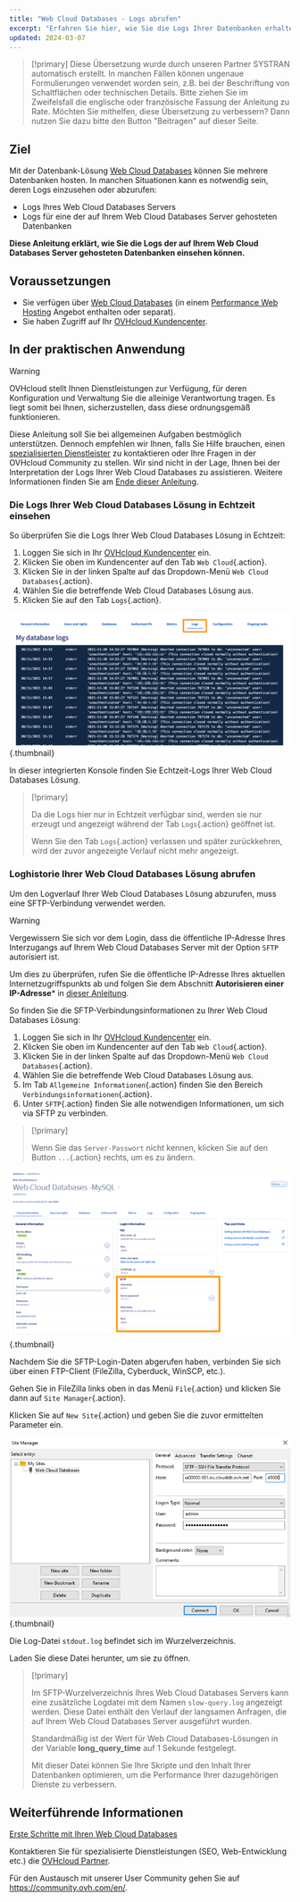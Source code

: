 ```yaml
---
title: "Web Cloud Databases - Logs abrufen"
excerpt: "Erfahren Sie hier, wie Sie die Logs Ihrer Datenbanken erhalten, die auf Ihrem Web Cloud Databases Server gehostet werden"
updated: 2024-03-07
---
```


> [!primary]
> Diese Übersetzung wurde durch unseren Partner SYSTRAN automatisch erstellt. In manchen Fällen können ungenaue Formulierungen verwendet worden sein, z.B. bei der Beschriftung von Schaltflächen oder technischen Details. Bitte ziehen Sie im Zweifelsfall die englische oder französische Fassung der Anleitung zu Rate. Möchten Sie mithelfen, diese Übersetzung zu verbessern? Dann nutzen Sie dazu bitte den Button "Beitragen" auf dieser Seite.
>

## Ziel

Mit der Datenbank-Lösung [Web Cloud Databases](https://www.ovhcloud.com/de/web-cloud/databases/) können Sie mehrere Datenbanken hosten. In manchen Situationen kann es notwendig sein, deren Logs einzusehen oder abzurufen:

- Logs Ihres Web Cloud Databases Servers
- Logs für eine der auf Ihrem Web Cloud Databases Server gehosteten Datenbanken

**Diese Anleitung erklärt, wie Sie die Logs der auf Ihrem Web Cloud Databases Server gehosteten Datenbanken einsehen können.**

## Voraussetzungen

- Sie verfügen über [Web Cloud Databases](https://www.ovhcloud.com/de/web-cloud/databases/) (in einem [Performance Web Hosting](https://www.ovhcloud.com/de/web-hosting/) Angebot enthalten oder separat).
- Sie haben Zugriff auf Ihr [OVHcloud Kundencenter](/links/manager).

## In der praktischen Anwendung

> [!warning]
> OVHcloud stellt Ihnen Dienstleistungen zur Verfügung, für deren Konfiguration und Verwaltung Sie die alleinige Verantwortung tragen. Es liegt somit bei Ihnen, sicherzustellen, dass diese ordnungsgemäß funktionieren.
>
> Diese Anleitung soll Sie bei allgemeinen Aufgaben bestmöglich unterstützen. Dennoch empfehlen wir Ihnen, falls Sie Hilfe brauchen, einen [spezialisierten Dienstleister](/links/partner) zu kontaktieren oder Ihre Fragen in der OVHcloud Community zu stellen. Wir sind nicht in der Lage, Ihnen bei der Interpretation der Logs Ihrer Web Cloud Databases zu assistieren. Weitere Informationen finden Sie am [Ende dieser Anleitung](#go-further).
>

### Die Logs Ihrer Web Cloud Databases Lösung in Echtzeit einsehen

So überprüfen Sie die Logs Ihrer Web Cloud Databases Lösung in Echtzeit:

1. Loggen Sie sich in Ihr [OVHcloud Kundencenter](/links/manager) ein.
2. Klicken Sie oben im Kundencenter auf den Tab `Web Cloud`{.action}.
3. Klicken Sie in der linken Spalte auf das Dropdown-Menü `Web Cloud Databases`{.action}.
4. Wählen Sie die betreffende Web Cloud Databases Lösung aus.
5. Klicken Sie auf den Tab `Logs`{.action}.

![Web Cloud Databases](images/tab-with-logs.png){.thumbnail}

In dieser integrierten Konsole finden Sie Echtzeit-Logs Ihrer Web Cloud Databases Lösung.

> [!primary]
>
> Da die Logs hier nur in Echtzeit verfügbar sind, werden sie nur erzeugt und angezeigt während der Tab `Logs`{.action} geöffnet ist.
>
> Wenn Sie den Tab `Logs`{.action} verlassen und später zurückkehren, wird der zuvor angezeigte Verlauf nicht mehr angezeigt.
>

### Loghistorie Ihrer Web Cloud Databases Lösung abrufen

Um den Logverlauf Ihrer Web Cloud Databases Lösung abzurufen, muss eine SFTP-Verbindung verwendet werden.

> [!warning]
>
> Vergewissern Sie sich vor dem Login, dass die öffentliche IP-Adresse Ihres Interzugangs auf Ihrem Web Cloud Databases Server mit der Option `SFTP` autorisiert ist.
>
> Um dies zu überprüfen, rufen Sie die öffentliche IP-Adresse Ihres aktuellen Internetzugriffspunkts ab und folgen Sie dem Abschnitt **Autorisieren einer IP-Adresse*** in [dieser Anleitung](/pages/web_cloud/web_cloud_databases/starting_with_clouddb).
>

So finden Sie die SFTP-Verbindungsinformationen zu Ihrer Web Cloud Databases Lösung:

1. Loggen Sie sich in Ihr [OVHcloud Kundencenter](/links/manager) ein.
2. Klicken Sie oben im Kundencenter auf den Tab `Web Cloud`{.action}.
3. Klicken Sie in der linken Spalte auf das Dropdown-Menü `Web Cloud Databases`{.action}.
4. Wählen Sie die betreffende Web Cloud Databases Lösung aus.
5. Im Tab `Allgemeine Informationen`{.action} finden Sie den Bereich `Verbindungsinformationen`{.action}.
6. Unter `SFTP`{.action} finden Sie alle notwendigen Informationen, um sich via SFTP zu verbinden.

> [!primary]
>
> Wenn Sie das `Server-Passwort` nicht kennen, klicken Sie auf den Button `...`{.action} rechts, um es zu ändern.
>

![Web Cloud Databases](images/sftp-login.png){.thumbnail}

Nachdem Sie die SFTP-Login-Daten abgerufen haben, verbinden Sie sich über einen FTP-Client (FileZilla, Cyberduck, WinSCP, etc.).

Gehen Sie in FileZilla links oben in das Menü `File`{.action} und klicken Sie dann auf `Site Manager`{.action}.

Klicken Sie auf `New Site`{.action} und geben Sie die zuvor ermittelten Parameter ein.

![Web Cloud Databases](images/site-manager.png){.thumbnail}

Die Log-Datei `stdout.log` befindet sich im Wurzelverzeichnis.

Laden Sie diese Datei herunter, um sie zu öffnen.

> [!primary]
>
> Im SFTP-Wurzelverzeichnis Ihres Web Cloud Databases Servers kann eine zusätzliche Logdatei mit dem Namen `slow-query.log` angezeigt werden.
> Diese Datei enthält den Verlauf der langsamen Anfragen, die auf Ihrem Web Cloud Databases Server ausgeführt wurden. 
> 
> Standardmäßig ist der Wert für Web Cloud Databases-Lösungen in der Variable **long_query_time** auf 1 Sekunde festgelegt.
> 
> Mit dieser Datei können Sie Ihre Skripte und den Inhalt Ihrer Datenbanken optimieren, um die Performance Ihrer dazugehörigen Dienste zu verbessern.
>

## Weiterführende Informationen <a name="go-further"></a>

[Erste Schritte mit Ihren Web Cloud Databases](/pages/web_cloud/web_cloud_databases/starting_with_clouddb)
 
Kontaktieren Sie für spezialisierte Dienstleistungen (SEO, Web-Entwicklung etc.) die [OVHcloud Partner](/links/partner).
 
Für den Austausch mit unserer User Community gehen Sie auf <https://community.ovh.com/en/>.
